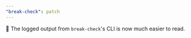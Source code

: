 ```yaml
---
"break-check": patch
---
```


💬 The logged output from `break-check`'s CLI is now much easier to read.
